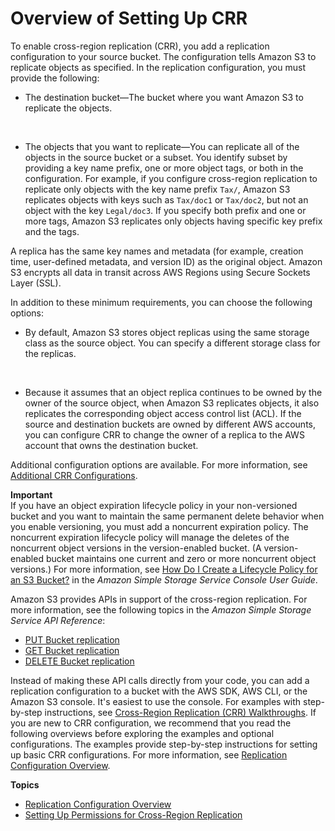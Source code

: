 # Overview of Setting Up CRR<a name="crr-how-setup"></a>

To enable cross\-region replication \(CRR\), you add a replication configuration to your source bucket\. The configuration tells Amazon S3 to replicate objects as specified\. In the replication configuration, you must provide the following:
+ The destination bucket—The bucket where you want Amazon S3 to replicate the objects\.

   
+ The objects that you want to replicate—You can replicate all of the objects in the source bucket or a subset\. You identify subset by providing a key name prefix, one or more object tags, or both in the configuration\. For example, if you configure cross\-region replication to replicate only objects with the key name prefix `Tax/`, Amazon S3 replicates objects with keys such as `Tax/doc1` or `Tax/doc2`, but not an object with the key `Legal/doc3`\. If you specify both prefix and one or more tags, Amazon S3 replicates only objects having specific key prefix and the tags\.

A replica has the same key names and metadata \(for example, creation time, user\-defined metadata, and version ID\) as the original object\. Amazon S3 encrypts all data in transit across AWS Regions using Secure Sockets Layer \(SSL\)\. 

In addition to these minimum requirements, you can choose the following options: 
+ By default, Amazon S3 stores object replicas using the same storage class as the source object\. You can specify a different storage class for the replicas\.

   
+ Because it assumes that an object replica continues to be owned by the owner of the source object, when Amazon S3 replicates objects, it also replicates the corresponding object access control list \(ACL\)\. If the source and destination buckets are owned by different AWS accounts, you can configure CRR to change the owner of a replica to the AWS account that owns the destination bucket\.

Additional configuration options are available\. For more information, see [Additional CRR Configurations](crr-additional-configs.md)\.

**Important**  
If you have an object expiration lifecycle policy in your non\-versioned bucket and you want to maintain the same permanent delete behavior when you enable versioning, you must add a noncurrent expiration policy\. The noncurrent expiration lifecycle policy will manage the deletes of the noncurrent object versions in the version\-enabled bucket\. \(A version\-enabled bucket maintains one current and zero or more noncurrent object versions\.\) For more information, see [ How Do I Create a Lifecycle Policy for an S3 Bucket?](https://docs.aws.amazon.com/AmazonS3/latest/user-guide/create-lifecycle.html) in the *Amazon Simple Storage Service Console User Guide*\. 

Amazon S3 provides APIs in support of the cross\-region replication\. For more information, see the following topics in the *Amazon Simple Storage Service API Reference*:
+  [PUT Bucket replication](https://docs.aws.amazon.com/AmazonS3/latest/API/RESTBucketPUTreplication.html) 
+  [GET Bucket replication](https://docs.aws.amazon.com/AmazonS3/latest/API/RESTBucketGETreplication.html) 
+  [DELETE Bucket replication](https://docs.aws.amazon.com/AmazonS3/latest/API/RESTBucketDELETEreplication.html) 

Instead of making these API calls directly from your code, you can add a replication configuration to a bucket with the AWS SDK, AWS CLI, or the Amazon S3 console\. It's easiest to use the console\. For examples with step\-by\-step instructions, see [Cross\-Region Replication \(CRR\) Walkthroughs](crr-example-walkthroughs.md)\. If you are new to CRR configuration, we recommend that you read the following overviews before  exploring the examples and optional configurations\. The examples provide step\-by\-step instructions for setting up basic CRR configurations\. For more information, see [Replication Configuration Overview](crr-add-config.md)\. 

**Topics**
+ [Replication Configuration Overview](crr-add-config.md)
+ [Setting Up Permissions for Cross\-Region Replication](setting-repl-config-perm-overview.md)